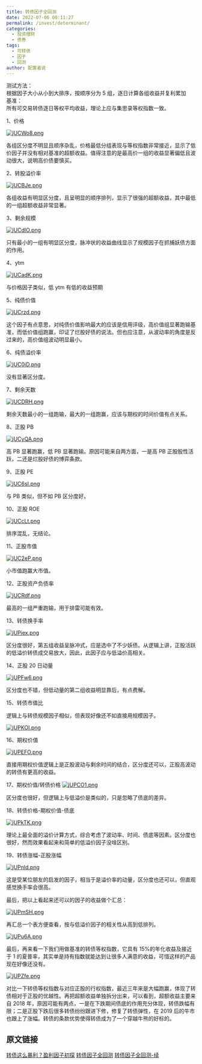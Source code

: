```yaml
---
title: 转债因子全回测
date: 2022-07-06 00:11:27
permalink: /invest/determinant/
categories:
  - 投资理财
  - 债券
tags:
  - 可转债
  - 因子
  - 回测
author: 配置者说
---
```


测试方法：  
根据因子大小从小到大排序，按顺序分为 5 组，逐日计算各组收益并复利累加  
基准：  
所有可交易转债逐日等权平均收益，理论上应与集思录等权指数一致。

1、价格  


[![jUCWo8.png](https://s1.ax1x.com/2022/07/06/jUCWo8.png)](https://imgtu.com/i/jUCWo8)

各组区分度不明显且顺序杂乱，价格最低分组表现与等权指数非常接近，显示了低价因子并没有相对基准的超额收益。值得注意的是最高价一组的收益显著偏低且波动很大，说明高价债要慎买。  
  
2、转股溢价率  

[![jUCBJe.png](https://s1.ax1x.com/2022/07/06/jUCBJe.png)](https://imgtu.com/i/jUCBJe)
  
各组收益有明显区分度，且呈明显的顺序排列，显示了很强的超额收益，其中最低的一组超额收益非常显著。  
  
3、剩余规模  

[![jUCdIO.png](https://s1.ax1x.com/2022/07/06/jUCdIO.png)](https://imgtu.com/i/jUCdIO)

只有最小的一组有明显区分度，脉冲状的收益曲线显示了规模因子在抓捕妖债方面的作用。  
  
4、ytm  

[![jUCadK.png](https://s1.ax1x.com/2022/07/06/jUCadK.png)](https://imgtu.com/i/jUCadK)


与价格因子类似，低 ytm 有低的收益预期  

5、纯债价值  

[![jUCrzd.png](https://s1.ax1x.com/2022/07/06/jUCrzd.png)](https://imgtu.com/i/jUCrzd)

这个因子有点意思，对纯债价值影响最大的应该是信用评级，高价值组显著跑输基准，而低价值组跑赢，印证了烂股好债的说法。但也应注意，从波动率的角度是反过来的，高价值组波动明显最小。  

6、纯债溢价率  

[![jUC0iD.png](https://s1.ax1x.com/2022/07/06/jUC0iD.png)](https://imgtu.com/i/jUC0iD)

没有显著区分度。  

7、剩余天数  

[![jUCDRH.png](https://s1.ax1x.com/2022/07/06/jUCDRH.png)](https://imgtu.com/i/jUCDRH)


剩余天数最小的一组跑输，最大的一组跑赢，应该与期权的时间价值有点关系。  

8、正股 PB

[![jUCyQA.png](https://s1.ax1x.com/2022/07/06/jUCyQA.png)](https://imgtu.com/i/jUCyQA)


高 PB 显著跑赢，低 PB 显著跑输。原因可能来自两方面，一是高 PB 正股股性活跃，二还是烂股好债的博弈条款。  
  
9、正股 PE  

[![jUC6sI.png](https://s1.ax1x.com/2022/07/06/jUC6sI.png)](https://imgtu.com/i/jUC6sI)


与 PB 类似，但不如 PB 区分度好。  
  
10、正股 ROE  

[![jUCcLt.png](https://s1.ax1x.com/2022/07/06/jUCcLt.png)](https://imgtu.com/i/jUCcLt)


排序混乱，无结论。

11、正股市值  

[![jUC2eP.png](https://s1.ax1x.com/2022/07/06/jUC2eP.png)](https://imgtu.com/i/jUC2eP)

小市值跑赢大市值。  

12、正股资产负债率  

[![jUCRdf.png](https://s1.ax1x.com/2022/07/06/jUCRdf.png)](https://imgtu.com/i/jUCRdf)

最高的一组严重跑输，用于排雷可能有效。

13、转债换手率

[![jUPiex.png](https://s1.ax1x.com/2022/07/06/jUPiex.png)](https://imgtu.com/i/jUPiex)

区分度很好，第五组收益呈脉冲式，应是选中了不少妖债。从逻辑上讲，正股活跃的低溢价转债成交易放大，因此，此因子应与低溢价高相关。  

14、正股 20 日动量

[![jUPFw6.png](https://s1.ax1x.com/2022/07/06/jUPFw6.png)](https://imgtu.com/i/jUPFw6)


区分度也不错，但低动量的第二组收益明显靠后，有点费解。  

15、转债市值比  

逻辑上与转债规模因子相似，但表现好像还不如直接用规模因子。  

[![jUPKOI.png](https://s1.ax1x.com/2022/07/06/jUPKOI.png)](https://imgtu.com/i/jUPKOI)

16、期权价值

[![jUPEFO.png](https://s1.ax1x.com/2022/07/06/jUPEFO.png)](https://imgtu.com/i/jUPEFO)

直接用期权价值逻辑上是正股波动与剩余时间的结合，区分度还可以，正股高波动的转债有更高的收益。

17、期权价值/转债价格 
[![jUPCO1.png](https://s1.ax1x.com/2022/07/06/jUPCO1.png)](https://imgtu.com/i/jUPCO1)


区分度也很好，但逻辑上与低溢价是类似的，只是忽略了债底的差异。

18、转债价格-期权价值-债底  

[![jUPkTK.png](https://s1.ax1x.com/2022/07/06/jUPkTK.png)](https://imgtu.com/i/jUPkTK)

理论上最全面的溢价计算方式，综合考虑了波动率、时间、债底等因素。区分度也很好，然而效果看起来和简单的低溢价因子没啥区别。  

19、转债涨幅-正股涨幅  

[![jUPnld.png](https://s1.ax1x.com/2022/07/06/jUPnld.png)](https://imgtu.com/i/jUPnld)


这是受某位朋友的启发的因子，相当于是溢价率的动量，区分度也还可以，但直观感觉换手率会很高。
  

最后，把以上看起来还可以的因子的收益做个汇总：  

[![jUPmSH.png](https://s1.ax1x.com/2022/07/06/jUPmSH.png)](https://imgtu.com/i/jUPmSH)

再汇总一个表方便查看，按与低溢价因子的相关性从高到低排列。

[![jUPu6A.png](https://s1.ax1x.com/2022/07/06/jUPu6A.png)](https://imgtu.com/i/jUPu6A)

最后，再来看一下我们用做基准的转债等权指数，它具有 15%的年化收益及接近于 1 的夏普率，其实单是持有指数就能达到让很多人满意的收益，可惜这样的产品现在好像还没有。  

[![jUPZfe.png](https://s1.ax1x.com/2022/07/06/jUPZfe.png)](https://imgtu.com/i/jUPZfe)

对比一下转债等权指数与对应正股的行权指数，最近三年来是大幅跑赢，体现了转债相对于正股的优越性。再把超额收益单独拆分出来，可以看到，超额收益主要来自 2018 年，原因可能有两点，一是在下跌期间债底的作用充分体现，转债跌幅有限；二是正股下跌后很多转债纷纷跟进下修，修复了转债弹性，在 2019 后的牛市也跟上了涨幅。转债的条款优势使得转债成为了一个穿越牛熊的好标的。  
  
## 原文链接
  
[转债这么暴利？盈利因子初探](https://mp.weixin.qq.com/s/lfoR6YYt81TKRgl8LfXxMg)
[转债因子全回测](https://mp.weixin.qq.com/s/RRFpmluNbvR4LPSviCEYaA)
[转债因子全回测-续](https://mp.weixin.qq.com/s/7YsfrGLbfQgSxopwsIWx-A)